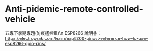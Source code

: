 # Anti-pidemic-remote-controlled-vehicle
五專下學期專題(防疫遙控車)\n
ESP8266 說明書：https://electropeak.com/learn/esp8266-pinout-reference-how-to-use-esp8266-gpio-pins/
